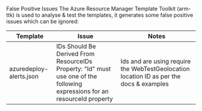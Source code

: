 False Positive Issues 
The Azure Resource Manager Template Toolkit (arm-ttk) is used to analyse & test the templates, it generates some false positive issues which can be ignored:

| Template | Issue | Notes |
|----------|-------|-------|
| azuredeploy-alerts.json        | IDs Should Be Derived From ResourceIDs Property:      "Id" must use one of the following expressions for  an resourceId property      |   Ids and are using require the WebTestGeolocation location ID as per the docs & examples    |